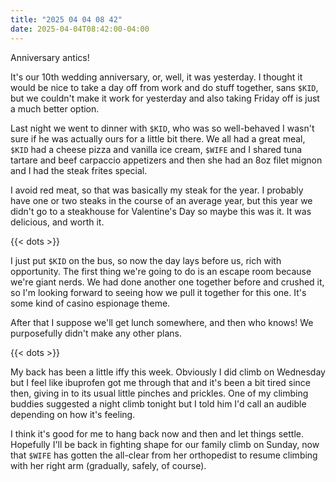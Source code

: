 ```yaml
---
title: "2025 04 04 08 42"
date: 2025-04-04T08:42:00-04:00
---
```


Anniversary antics!<!--more-->

It's our 10th wedding anniversary, or, well, it was yesterday. I thought it
would be nice to take a day off from work and do stuff together, sans `$KID`,
but we couldn't make it work for yesterday and also taking Friday off is just a
much better option.

Last night we went to dinner with `$KID`, who was so well-behaved I wasn't sure
if he was actually ours for a little bit there. We all had a great meal, `$KID`
had a cheese pizza and vanilla ice cream, `$WIFE` and I shared tuna tartare
and beef carpaccio appetizers and then she had an 8oz filet mignon and I had the
steak frites special.

I avoid red meat, so that was basically my steak for the year. I probably have
one or two steaks in the course of an average year, but this year we didn't go
to a steakhouse for Valentine's Day so maybe this was it. It was delicious, and
worth it.

{{< dots >}}

I just put `$KID` on the bus, so now the day lays before us, rich with
opportunity. The first thing we're going to do is an escape room because we're
giant nerds. We had done another one together before and crushed it, so I'm
looking forward to seeing how we pull it together for this one. It's some kind
of casino espionage theme.

After that I suppose we'll get lunch somewhere, and then who knows! We
purposefully didn't make any other plans.

{{< dots >}}

My back has been a little iffy this week. Obviously I did climb on Wednesday but
I feel like ibuprofen got me through that and it's been a bit tired since then,
giving in to its usual little pinches and prickles. One of my climbing buddies
suggested a night climb tonight but I told him I'd call an audible depending on
how it's feeling.

I think it's good for me to hang back now and then and let things settle.
Hopefully I'll be back in fighting shape for our family climb on Sunday, now
that `$WIFE` has gotten the all-clear from her orthopedist to resume climbing
with her right arm (gradually, safely, of course).

